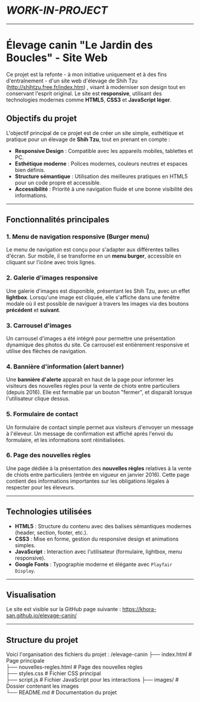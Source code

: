 
# *WORK-IN-PROJECT*
---
# Élevage canin "Le Jardin des Boucles" - Site Web


Ce projet est la refonte - à mon initiative uniquement et à des fins d'entraînement - d'un site web d'élevage de Shih Tzu (http://shihtzu.free.fr/index.htm) , visant à moderniser son design tout en conservant l'esprit original. Le site est **responsive**, utilisant des technologies modernes comme **HTML5**, **CSS3** et **JavaScript léger**.

## Objectifs du projet

L'objectif principal de ce projet est de créer un site simple, esthétique et pratique pour un élevage de **Shih Tzu**, tout en prenant en compte :
- **Responsive Design** : Compatible avec les appareils mobiles, tablettes et PC.
- **Esthétique moderne** : Polices modernes, couleurs neutres et espaces bien définis.
- **Structure sémantique** : Utilisation des meilleures pratiques en HTML5 pour un code propre et accessible.
- **Accessibilité** : Priorité à une navigation fluide et une bonne visibilité des informations.

---

## Fonctionnalités principales

### 1. **Menu de navigation responsive (Burger menu)**

Le menu de navigation est conçu pour s'adapter aux différentes tailles d'écran. Sur mobile, il se transforme en un **menu burger**, accessible en cliquant sur l'icône avec trois lignes.

### 2. **Galerie d'images responsive**

Une galerie d'images est disponible, présentant les Shih Tzu, avec un effet **lightbox**. Lorsqu'une image est cliquée, elle s'affiche dans une fenêtre modale où il est possible de naviguer à travers les images via des boutons **précédent** et **suivant**.

### 3. **Carrousel d'images**

Un carrousel d'images a été intégré pour permettre une présentation dynamique des photos du site. Ce carrousel est entièrement responsive et utilise des flèches de navigation.

### 4. **Bannière d'information (alert banner)**

Une **bannière d'alerte** apparaît en haut de la page pour informer les visiteurs des nouvelles règles pour la vente de chiots entre particuliers (depuis 2016). Elle est fermable par un bouton "fermer", et disparaît lorsque l'utilisateur clique dessus.

### 5. **Formulaire de contact**

Un formulaire de contact simple permet aux visiteurs d'envoyer un message à l'éleveur. Un message de confirmation est affiché après l'envoi du formulaire, et les informations sont réinitialisées.

### 6. **Page des nouvelles règles**

Une page dédiée à la présentation des **nouvelles règles** relatives à la vente de chiots entre particuliers (entrée en vigueur en janvier 2016). Cette page contient des informations importantes sur les obligations légales à respecter pour les éleveurs.

---

## Technologies utilisées

- **HTML5** : Structure du contenu avec des balises sémantiques modernes (header, section, footer, etc.).
- **CSS3** : Mise en forme, gestion du responsive design et animations simples.
- **JavaScript** : Interaction avec l'utilisateur (formulaire, lightbox, menu responsive).
- **Google Fonts** : Typographie moderne et élégante avec `Playfair Display`.

---

## Visualisation

Le site est visible sur la GitHub page suivante : https://khora-san.github.io/elevage-canin/

---

## Structure du projet

Voici l'organisation des fichiers du projet :
/elevage-canin
├── index.html # Page principale  
├── nouvelles-regles.html # Page des nouvelles règles  
├── styles.css # Fichier CSS principal  
├── script.js # Fichier JavaScript pour les interactions 
├── images/ # Dossier contenant les images  
└── README.md # Documentation du projet  



